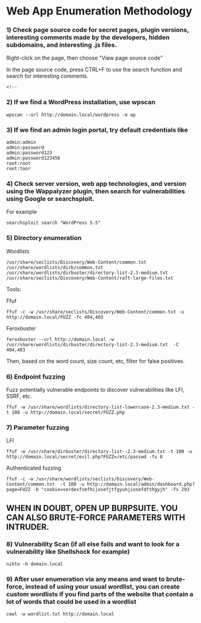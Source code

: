 # Web App Enumeration Methodology

### 1) Check page source code for secret pages, plugin versions, interesting comments made by the developers, hidden subdomains, and interesting .js files.

Right-click on the page, then choose "View page source code"

In the page source code, press CTRL+F to use the search function and search for interesting comments.

    <!--

### 2) If we find a WordPress installation, use wpscan

    wpscan --url http://domain.local/wordpress -e ap

### 3) If we find an admin login portal, try default credentials like

    admin:admin
    admin:password
    admin:password123
    admin:password123456
    root:root
    root:toor

### 4) Check server version, web app technologies, and version using the Wappalyzer plugin, then search for vulnerabilities using Google or searchsploit.

For example

    searchsploit search "WordPress 5.5" 

### 5) Directory enumeration

Wordlists

    /usr/share/seclists/Discovery/Web-Content/common.txt
    /usr/share/wordlists/dirb/common.txt
    /usr/share/wordlists/dirbuster/directory-list-2.3-medium.txt
    /usr/share/seclists/Discovery/Web-Content/raft-large-files.txt

Tools:

Ffuf

    ffuf -c -w /usr/share/seclists/Discovery/Web-Content/common.txt -u http://domain.local/FUZZ -fc 404,403

Feroxbuster

    feroxbuster --url http://domain.local -w /usr/share/wordlists/dirbuster/directory-list-2.3-medium.txt  -C 404,403

Then, based on the word count, size count, etc, filter for false positives.

### 6) Endpoint fuzzing 

Fuzz potentially vulnerable endpoints to discover vulnerabilities like LFI, SSRF, etc.

    ffuf -w /usr/share/wordlists/directory-list-lowercase-2.3-medium.txt -t 100 -u http://domain.local/secret/FUZZ.php

### 7) Parameter fuzzing

LFI

    ffuf -w /usr/share/dirbuster/directory-list--2.3-medium.txt -t 100 -u http://domain.local/secret/evil.php?FUZZ=/etc/passwd -fs 0

Authenticated fuzzing

    ffuf -c -w /usr/share/wordlists/seclists/Discovery/Web-Content/common.txt  -t 100 -u http://domain.local/admin/dashboard.php?page=FUZZ -b "cookie=serdesfsefhijosefjtfgyuhjiosefdfthgyjh" -fs 293

## WHEN IN DOUBT, OPEN UP BURPSUITE. YOU CAN ALSO BRUTE-FORCE PARAMETERS WITH INTRUDER.

### 8) Vulnerability Scan (if all else fails and want to look for a vulnerability like Shellshock for example)

    nikto -h domain.local

### 9) After user enumeration via any means and want to brute-force, instead of using your usual wordlist, you can create custom wordlists if you find parts of the website that contain a lot of words that could be used in a wordlist

    cewl -w wordlist.txt http://domain.local
